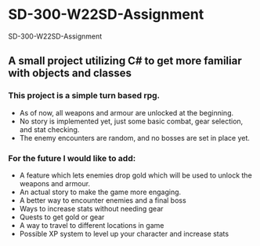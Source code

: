 # SD-300-W22SD-Assignment
SD-300-W22SD-Assignment

## A  small project utilizing  C# to get more  familiar with objects and classes

### This project is a simple turn based rpg.
- As of now, all weapons and armour are unlocked at the beginning.
- No story is implemented yet, just some basic combat, gear selection, and stat checking.
- The enemy encounters are random, and no bosses are set in place yet.

### For the future I would like to add:
- A feature which lets enemies drop gold which will be used to unlock the weapons and armour.
- An actual story to make the game more engaging.
- A better way to encounter enemies and a final boss
- Ways to increase stats without needing gear
- Quests to get gold or gear
- A way to travel to different locations in game
- Possible XP system to level up your character and increase stats
